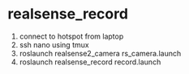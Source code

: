 # realsense_record

1. connect to hotspot from laptop
2. ssh nano using tmux
3. roslaunch realsense2_camera rs_camera.launch
4. roslaunch realsense_record record.launch
